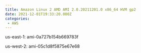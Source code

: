```yaml
---
title: Amazon Linux 2 AMD AMI 2.0.20211201.0 x86_64 HVM gp2
date: 2021-12-01T19:33:20.000Z
categories:
 - AWS
---
```


us-east-1: ami-0a727b154b669783f

us-west-2: ami-05c1d8f5875e67e68

